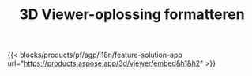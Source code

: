 ﻿---
title: 3D Viewer-oplossing formatteren 
weight: 7730
url: /nl/viewer
limit: 
description: 3D bestanden bekijken vanaf elk apparaat
---
{{< blocks/products/pf/agp/i18n/feature-solution-app url="https://products.aspose.app/3d/viewer/embed&h1&h2" >}} 
